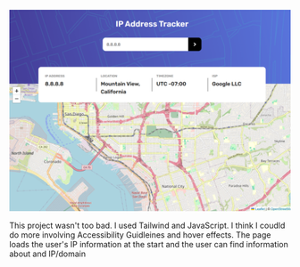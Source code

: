 ![](FinishedDesign.png)

This project wasn't too bad. I used Tailwind and JavaScript. I think I coudld do more involving Accessibility Guidleines and hover effects.
The page loads the user's IP information at the start and the user can find information about and IP/domain